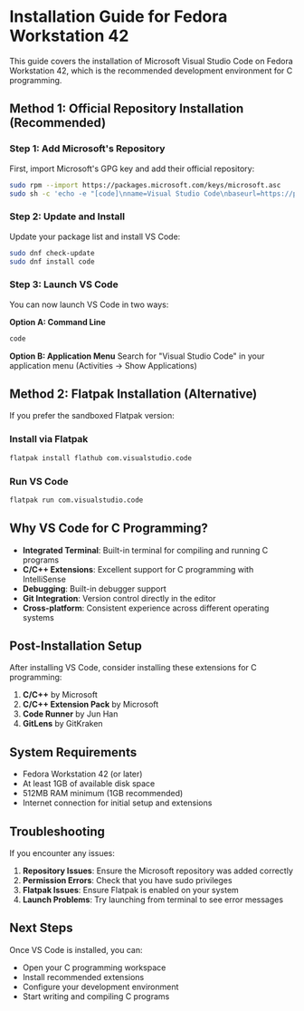 # Installation Guide for Fedora Workstation 42

This guide covers the installation of Microsoft Visual Studio Code on Fedora Workstation 42, which is the recommended development environment for C programming.

## Method 1: Official Repository Installation (Recommended)

### Step 1: Add Microsoft's Repository

First, import Microsoft's GPG key and add their official repository:

```bash
sudo rpm --import https://packages.microsoft.com/keys/microsoft.asc
sudo sh -c 'echo -e "[code]\nname=Visual Studio Code\nbaseurl=https://packages.microsoft.com/yumrepos/vscode\nenabled=1\ngpgcheck=1\ngpgkey=https://packages.microsoft.com/keys/microsoft.asc" > /etc/yum.repos.d/vscode.repo'
```

### Step 2: Update and Install

Update your package list and install VS Code:

```bash
sudo dnf check-update
sudo dnf install code
```

### Step 3: Launch VS Code

You can now launch VS Code in two ways:

**Option A: Command Line**
```bash
code
```

**Option B: Application Menu**
Search for "Visual Studio Code" in your application menu (Activities → Show Applications)

## Method 2: Flatpak Installation (Alternative)

If you prefer the sandboxed Flatpak version:

### Install via Flatpak
```bash
flatpak install flathub com.visualstudio.code
```

### Run VS Code
```bash
flatpak run com.visualstudio.code
```

## Why VS Code for C Programming?

- **Integrated Terminal**: Built-in terminal for compiling and running C programs
- **C/C++ Extensions**: Excellent support for C programming with IntelliSense
- **Debugging**: Built-in debugger support
- **Git Integration**: Version control directly in the editor
- **Cross-platform**: Consistent experience across different operating systems

## Post-Installation Setup

After installing VS Code, consider installing these extensions for C programming:

1. **C/C++** by Microsoft
2. **C/C++ Extension Pack** by Microsoft
3. **Code Runner** by Jun Han
4. **GitLens** by GitKraken

## System Requirements

- Fedora Workstation 42 (or later)
- At least 1GB of available disk space
- 512MB RAM minimum (1GB recommended)
- Internet connection for initial setup and extensions

## Troubleshooting

If you encounter any issues:

1. **Repository Issues**: Ensure the Microsoft repository was added correctly
2. **Permission Errors**: Check that you have sudo privileges
3. **Flatpak Issues**: Ensure Flatpak is enabled on your system
4. **Launch Problems**: Try launching from terminal to see error messages

## Next Steps

Once VS Code is installed, you can:
- Open your C programming workspace
- Install recommended extensions
- Configure your development environment
- Start writing and compiling C programs
